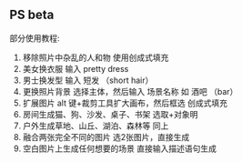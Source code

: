 
## PS beta

部分使用教程:

1. 移除照片中杂乱的人和物  使用创成式填充
2. 美女换衣服  输入 pretty dress
3. 男士换发型 输入 短发 （short hair）
4. 更换照片背景  选择主体，然后输入 场景名称 如 酒吧 （bar）
5. 扩展图片 alt 键+裁剪工具扩大画布，然后框选 创成式填充
6. 房间生成猫、狗、沙发、桌子、书架  选取+对象明
7. 户外生成草地、山丘、湖泊、森林等 同上
8. 融合两张完全不同的图片 选2张图片，直接生成
9. 空白图片上生成任何想要的场景  直接输入描述语句生成